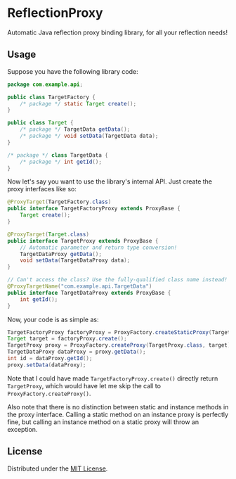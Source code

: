 # ReflectionProxy

Automatic Java reflection proxy binding library, for all your 
reflection needs!

## Usage

Suppose you have the following library code:
```Java
package com.example.api;

public class TargetFactory {
    /* package */ static Target create();
}

public class Target {
    /* package */ TargetData getData();
    /* package */ void setData(TargetData data);
}

/* package */ class TargetData {
    /* package */ int getId();
}
```

Now let's say you want to use the library's internal API.
Just create the proxy interfaces like so:
```Java
@ProxyTarget(TargetFactory.class)
public interface TargetFactoryProxy extends ProxyBase {
    Target create();
}

@ProxyTarget(Target.class)
public interface TargetProxy extends ProxyBase {
    // Automatic parameter and return type conversion!
    TargetDataProxy getData();
    void setData(TargetDataProxy data);
}

// Can't access the class? Use the fully-qualified class name instead!
@ProxyTargetName("com.example.api.TargetData")
public interface TargetDataProxy extends ProxyBase {
    int getId();
}
```

Now, your code is as simple as:
```Java
TargetFactoryProxy factoryProxy = ProxyFactory.createStaticProxy(TargetFactoryProxy.class);
Target target = factoryProxy.create();
TargetProxy proxy = ProxyFactory.createProxy(TargetProxy.class, target);
TargetDataProxy dataProxy = proxy.getData();
int id = dataProxy.getId();
proxy.setData(dataProxy);
```

Note that I could have made `TargetFactoryProxy.create()` directly return `TargetProxy`, 
which would have let me skip the call to `ProxyFactory.createProxy()`.

Also note that there is no distinction between static and instance methods in the 
proxy interface. Calling a static method on an instance proxy is perfectly fine, but 
calling an instance method on a static proxy will throw an exception.

## License

Distributed under the [MIT License](http://opensource.org/licenses/MIT).
